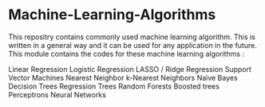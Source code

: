 # Machine-Learning-Algorithms

This repositry contains commonly used machine learning algorithm.
This is written in a general way and it can be used for any application in the future.
This module contains the codes for these machine learning algorithms :

Linear Regression
Logistic Regression
LASSO / Ridge Regression
Support Vector Machines
Nearest Neighbor
k-Nearest Neighbors
Naive Bayes
Decision Trees
Regression Trees
Random Forests
Boosted trees
Perceptrons
Neural Networks

